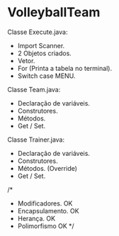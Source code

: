 # VolleyballTeam

Classe Execute.java:

- Import Scanner.
- 2 Objetos criados.
- Vetor.
- For (Printa a tabela no terminal).
- Switch case MENU.

Classe Team.java:
- Declaração de variáveis.
- Construtores.
- Métodos.
- Get / Set.

Classe Trainer.java:
- Declaração de variáveis.
- Construtores.
- Métodos. (Override)
- Get / Set.

/*
- Modificadores. OK
- Encapsulamento. OK
- Herança. OK
- Polimorfismo OK
 */

